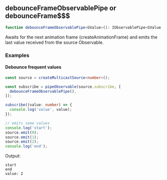 ## debounceFrameObservablePipe or debounceFrame$$$

```ts
function debounceFrameObservablePipe<GValue>(): IObservablePipe<GValue, GValue>
```

Awaits for the next animation frame (createAnimationFrame) and emits the last value received from the source Observable.

### Examples

#### Debounce frequent values

```ts
const source = createMulticastSource<number>();

const subscribe = pipeObservable(source.subscribe, [
  debounceFrameObservablePipe(),
]);

subscribe((value: number) => {
  console.log('value', value);
});

// emits some values
console.log('start');
source.emit(0);
source.emit(1);
source.emit(2);
console.log('end');
```

Output:

```text
start
end
value: 2
```


